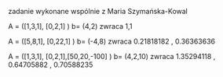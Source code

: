 zadanie wykonane wspólnie z Maria Szymańska-Kowal

A = ([1,3,1], [0,2,1] )
b= (4,2)
zwraca 1,1

A = ([5,8,1], [0,22,1] )
b= (-4,8)
zwraca 0.21818182   ,  0.36363636

A = ([1,3,1], [0,2,1],[50,20,-100] )
b= (4,2,10)
zwraca 1.35294118   ,  0.64705882  , 0.70588235
